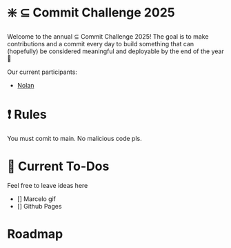# :sparkle: $\subseteq$ Commit Challenge 2025
Welcome to the annual $\subseteq$ Commit Challenge 2025! The goal is to make contributions and a commit every day to build something that can (hopefully) be considered meaningful and deployable by the end of the year 🚀

Our current participants:
- [Nolan](https://github.com/NolanChai)

# :exclamation: Rules
You must comit to main. No malicious code pls.

# :memo: Current To-Dos
Feel free to leave ideas here
- [] Marcelo gif
- [] Github Pages

# Roadmap